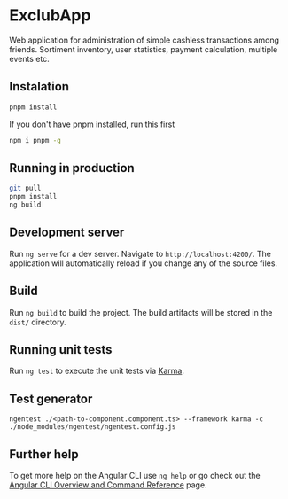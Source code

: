 # ExclubApp

Web application for administration of simple cashless transactions among friends. Sortiment inventory, user statistics, payment calculation, multiple events etc. 

## Instalation

```bash
pnpm install
```

If you don't have pnpm installed, run this first
```bash
npm i pnpm -g
```

## Running in production

```bash
git pull
pnpm install
ng build
```

## Development server

Run `ng serve` for a dev server. Navigate to `http://localhost:4200/`. The application will automatically reload if you change any of the source files.

## Build

Run `ng build` to build the project. The build artifacts will be stored in the `dist/` directory.

## Running unit tests

Run `ng test` to execute the unit tests via [Karma](https://karma-runner.github.io).

## Test generator

`ngentest ./<path-to-component.component.ts> --framework karma -c ./node_modules/ngentest/ngentest.config.js`

## Further help

To get more help on the Angular CLI use `ng help` or go check out the [Angular CLI Overview and Command Reference](https://angular.io/cli) page.
